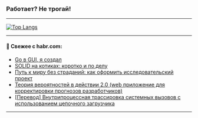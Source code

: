 ### Работает? Не трогай!

---
<!--
#### 🛠️ Technical stack:

![Java](https://img.shields.io/badge/Java-informational?logo=Oracle&style=flat&logoColor=white&color=FF4500)
![Kotlin](https://img.shields.io/badge/Kotlin-informational?logo=Kotlin&style=flat&logoColor=white&color=774D97)
![TS](https://img.shields.io/badge/TypeScript-informational?logo=typeScript&style=flat&logoColor=black&color=017acc)
![Python](https://img.shields.io/badge/Python-informational?logo=Python&style=flat&logoColor=black&color=ffdd54) <br>
![Spring](https://img.shields.io/badge/Spring-informational?logo=Spring&style=flat&logoColor=white&color=6DB33F) 
![SpringBoot](https://img.shields.io/badge/SpringBoot-informational?logo=SpringBoot&style=flat&logoColor=white&color=6DB33F)
![Nest](https://img.shields.io/badge/NestJS-informational?logo=NestJS&style=flat&logoColor=white&color=E0234E) 
![NodeJS](https://img.shields.io/badge/NodeJS-informational?logo=node.js&style=flat&logoColor=white&color=70A760)<br>
![PostgreSQL](https://img.shields.io/badge/PostgreSQL-informational?logo=PostgreSQL&style=flat&logoColor=white&color=DAA520)
![MongoDB](https://img.shields.io/badge/MongoDB-informational?logo=MongoDB&style=flat&logoColor=white&color=870000)
![Apache](https://img.shields.io/badge/Apache-informational?logo=apache&style=flat&logoColor=white&color=f74e28)

___ 
-->

<!--- #### 🛠️ : --->

[![Top Langs](https://github-readme-stats-82jvfl3w3-advtsettinggmailcoms-projects.vercel.app/api/top-langs/?username=zloylis&langs_count=10&hide_title=true&title_color=e6edf3&size_weight=0.5&count_weight=0.5&layout=compact&hide_progress=true&hide_border=true&theme=dracula)](https://github.com/zloylis)

<!---


####  :octocat:&nbsp;&nbsp; Статистика:

![GitHub stats](https://github-readme-stats-u2qms2cxw-advtsettinggmailcoms-projects.vercel.app/api?username=zloylis&show_icons=true&hide_border=true&theme=dracula&title_color=e6edf3&include_all_commits=true&count_private=true&hide_rank=false&hide_title=true&rank_icon=github)
-->
---

#### 💬 Свежее с habr.com:

<!-- BLOG-POST-LIST:START -->
- [Go в GUI, я создал](https://habr.com/ru/articles/874264/?utm_source=habrahabr&utm_medium=rss&utm_campaign=874264)
- [SOLID на котиках: коротко и по делу](https://habr.com/ru/companies/otus/articles/874104/?utm_source=habrahabr&utm_medium=rss&utm_campaign=874104)
- [Путь к миру без страданий: как оформить исследовательский проект](https://habr.com/ru/companies/avito/articles/873856/?utm_source=habrahabr&utm_medium=rss&utm_campaign=873856)
- [Теория вероятностей в действии 2.0 &lpar;web приложение для корректировки прогнозов разработчиков&rpar;](https://habr.com/ru/articles/874226/?utm_source=habrahabr&utm_medium=rss&utm_campaign=874226)
- [[Перевод] Внутрипроцессная трассировка системных вызовов с использованием цепочного загрузчика](https://habr.com/ru/companies/timeweb/articles/874194/?utm_source=habrahabr&utm_medium=rss&utm_campaign=874194)
<!-- BLOG-POST-LIST:END -->

---
